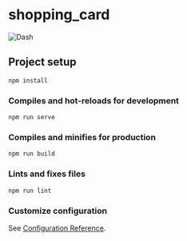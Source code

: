# shopping_card

![Dash](https://media.giphy.com/media/ENNd6EOBduhRqtlYaj/giphy-downsized-large.gif)


## Project setup
```
npm install
```

### Compiles and hot-reloads for development
```
npm run serve
```

### Compiles and minifies for production
```
npm run build
```

### Lints and fixes files
```
npm run lint
```

### Customize configuration
See [Configuration Reference](https://cli.vuejs.org/config/).
